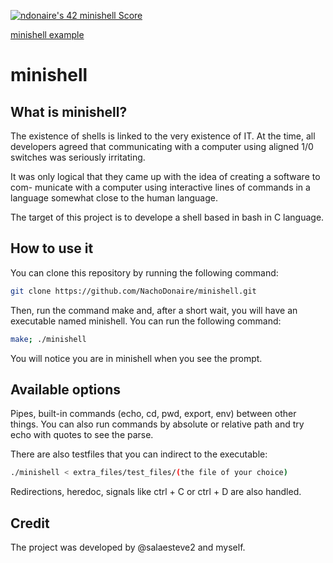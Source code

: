 [![ndonaire's 42 minishell Score](https://badge42.vercel.app/api/v2/clcfbow1900160gjy4fdtdtnj/project/2782226)](https://github.com/JaeSeoKim/badge42)

[minishell example](img/fotoprueba.png)

# minishell

## What is minishell?
The existence of shells is linked to the very existence of IT.
At the time, all developers agreed that communicating with a computer using aligned
1/0 switches was seriously irritating.

It was only logical that they came up with the idea of creating a software to com-
municate with a computer using interactive lines of commands in a language somewhat
close to the human language.

The target of this project is to develope a shell based in bash in C language.

## How to use it
You can clone this repository by running the following command:
```bash
git clone https://github.com/NachoDonaire/minishell.git
```

Then, run the command make and, after a short wait, you will have an executable named minishell. You can run the following command:
```bash
make; ./minishell
```

You will notice you are in minishell when you see the prompt.

## Available options
Pipes, built-in commands (echo, cd, pwd, export, env) between other things. You can also run commands by absolute or relative path and try echo with quotes to see the parse.

There are also testfiles that you can indirect to the executable:
```bash
./minishell < extra_files/test_files/(the file of your choice)
```
Redirections, heredoc, signals like ctrl + C or ctrl + D are also handled.

## Credit
The project was developed by @salaesteve2 and myself.
